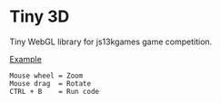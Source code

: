 # Tiny 3D

Tiny WebGL library for js13kgames game competition.

[Example](https://tricsi.github.io/tiny3d/example/)

    Mouse wheel = Zoom
    Mouse drag  = Rotate
    CTRL + B    = Run code